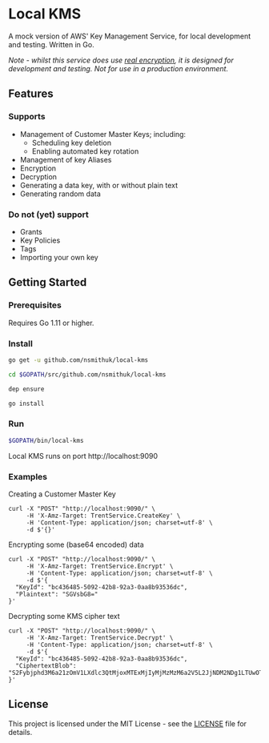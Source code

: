 # Local KMS

A mock version of AWS' Key Management Service, for local development and testing. Written in Go.

_Note - whilst this service does use [real encryption](https://golang.org/pkg/crypto/aes/), it is designed for 
development and testing. Not for use in a production environment._

## Features

### Supports

* Management of Customer Master Keys; including:
    * Scheduling key deletion
    * Enabling automated key rotation
* Management of key Aliases
* Encryption
* Decryption
* Generating a data key, with or without plain text
* Generating random data

### Do not (yet) support

* Grants
* Key Policies
* Tags
* Importing your own key

## Getting Started

### Prerequisites

Requires Go 1.11 or higher.

### Install

```sh
go get -u github.com/nsmithuk/local-kms

cd $GOPATH/src/github.com/nsmithuk/local-kms

dep ensure

go install

```

### Run

```sh
$GOPATH/bin/local-kms

```

Local KMS runs on port http://localhost:9090

### Examples

Creating a Customer Master Key
```console
curl -X "POST" "http://localhost:9090/" \
     -H 'X-Amz-Target: TrentService.CreateKey' \
     -H 'Content-Type: application/json; charset=utf-8' \
     -d $'{}'
```

Encrypting some (base64 encoded) data
```console
curl -X "POST" "http://localhost:9090/" \
     -H 'X-Amz-Target: TrentService.Encrypt' \
     -H 'Content-Type: application/json; charset=utf-8' \
     -d $'{
  "KeyId": "bc436485-5092-42b8-92a3-0aa8b93536dc",
  "Plaintext": "SGVsbG8="
}'
```

Decrypting some KMS cipher text
```console
curl -X "POST" "http://localhost:9090/" \
     -H 'X-Amz-Target: TrentService.Decrypt' \
     -H 'Content-Type: application/json; charset=utf-8' \
     -d $'{
  "KeyId": "bc436485-5092-42b8-92a3-0aa8b93536dc",
  "CiphertextBlob": "S2Fybjphd3M6a21zOmV1LXdlc3QtMjoxMTExMjIyMjMzMzM6a2V5L2JjNDM2NDg1LTUwOTItNDJiOC05MmEzLTBhYThiOTM1MzZkYwAAAAD39qJkWhnxpBI+ZDosHf3vMcphFfUHYGQ9P9JMzGdLLsYHEWRaw80hxArEdRwt3eI1W6sJcSOjOXLyrvw="
}'
```

## License

This project is licensed under the MIT License - see the [LICENSE](LICENSE) file for details.

